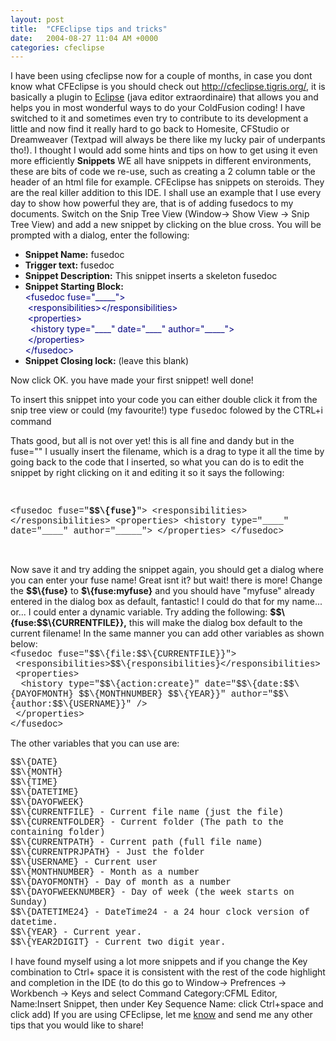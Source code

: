 ```yaml
---
layout: post
title:  "CFEclipse tips and tricks"
date:   2004-08-27 11:04 AM +0000
categories: cfeclipse
---
```

<div style="CLEAR: both"></div>
I have been using cfeclipse now for a couple of months, in case you dont know what CFEclipse is you should check out <a href="http://cfeclipse.tigris.org/">http://cfeclipse.tigris.org/</a>, it is basically a plugin to <a href="http://www.eclipse.org">Eclipse</a> (java editor extraordinaire) that allows you and helps you in most wonderful ways to do your ColdFusion coding! I have switched to it and sometimes even try to contribute to its development a little and now find it really hard to go back to Homesite, CFStudio or Dreamweaver (Textpad will always be there like my lucky pair of underpants tho!). I thought I would add some hints and tips on how to get using it even more efficiently <strong>Snippets</strong> WE all have snippets in different environments, these are bits of code we re-use, such as creating a 2 column table or the header of an html file for example. CFEclipse has snippets on steroids. They are the real killer addition to this IDE. I shall use an example that I use every day to show how powerful they are, that is of adding fusedocs to my documents. Switch on the Snip Tree View (Window-&gt; Show View -&gt; Snip Tree View) and add a new snippet by clicking on the blue cross. You will be prompted with a dialog, enter the following:
<ul>
    <li><strong>Snippet Name:</strong> fusedoc </li>
    <li><strong>Trigger text:</strong> fusedoc </li>
    <li><strong>Snippet Description:</strong> This snippet inserts a skeleton fusedoc </li>
    <li><strong>Snippet Starting Block: </strong>
    <div class="code"><font color="#000080">&lt;fusedoc fuse=&quot;_____&quot;&gt;<br />&nbsp;&lt;responsibilities&gt;&lt;/responsibilities&gt;<br />&nbsp;&lt;properties&gt;<br />&nbsp;&nbsp;&lt;history type=&quot;____&quot; date=&quot;____&quot; author=&quot;_____&quot;&gt;<br />&nbsp;&lt;/properties&gt;<br />&lt;/fusedoc&gt;</font></div>
    </li>
    <li><strong>Snippet Closing lock:</strong> (leave this blank) </li>
</ul>
<p>Now click OK. you have made your first snippet! well done!</p>
<p>To insert this snippet into your code you can either double click it from the snip tree view or could (my favourite!) type <span style="FONT-FAMILY: courier new">fusedoc</span> folowed by the CTRL+i command </p>
<p>Thats good, but all is not over yet! this is all fine and dandy but in the fuse=&quot;&quot; I usually insert the filename, which is a drag to type it all the time by going back to the code that I inserted, so what you can do is to edit the snippet by right clicking on it and editing it so it says the following:</p>
<p>&nbsp;</p>
<div class="code"><span style="FONT-FAMILY: courier new">&lt;fusedoc fuse=&quot;<strong>$$\{fuse}</strong>&quot;&gt; &lt;responsibilities&gt;&lt;/responsibilities&gt; &lt;properties&gt; &lt;history type=&quot;____&quot; date=&quot;____&quot; author=&quot;_____&quot;&gt; &lt;/properties&gt; &lt;/fusedoc&gt;</span> </div>
<p>&nbsp;</p>
Now save it and try adding the snippet again, you should get a dialog where you can enter your fuse name! Great isnt it? but wait! there is more! Change the <strong>$$\{fuse}</strong> to <strong>$\{fuse:myfuse}</strong> and you should have &quot;myfuse&quot; already entered in the dialog box as default, fantastic! I could do that for my name... or... I could enter a dynamic variable. Try adding the following: <strong>$$\{fuse:$$\{CURRENTFILE}},</strong> this will make the dialog box default to the current filename! In the same manner you can add other variables as shown below:
<div class="code"><span style="FONT-FAMILY: courier new">&lt;fusedoc fuse=&quot;$$\{file:$$\{CURRENTFILE}}&quot;&gt;<br />&nbsp;&lt;responsibilities&gt;$$\{responsibilities}&lt;/responsibilities&gt;<br />&nbsp;&lt;properties&gt;<br />&nbsp;&nbsp;&lt;history type=&quot;$$\{action:create}&quot; date=&quot;$$\{date:$$\{DAYOFMONTH} $$\{MONTHNUMBER} $$\{YEAR}}&quot; author=&quot;$$\{author:$$\{USERNAME}}&quot; /&gt;<br />&nbsp;&lt;/properties&gt;<br />&lt;/fusedoc&gt;</span></div>
<div class="code"></div>
<p>The other variables that you can use are: </p>
<p><span style="FONT-FAMILY: courier new">$$\{DATE}<br />$$\{MONTH}</span> <br /><span style="FONT-FAMILY: courier new">$$\{TIME}<br />$$\{DATETIME}</span> <br /><span style="FONT-FAMILY: courier new">$$\{DAYOFWEEK}</span> <br /><span style="FONT-FAMILY: courier new">$$\{CURRENTFILE} - Current file name (just the file)</span> <br /><span style="FONT-FAMILY: courier new">$$\{CURRENTFOLDER} - Current folder (The path to the containing folder)</span> <br /><span style="FONT-FAMILY: courier new">$$\{CURRENTPATH} - Current path (full file name)</span> <br /><span style="FONT-FAMILY: courier new">$$\{CURRENTPRJPATH} - Just the folder</span> <br /><span style="FONT-FAMILY: courier new">$$\{USERNAME} - Current user</span> <br /><span style="FONT-FAMILY: courier new">$$\{MONTHNUMBER} - Month as a number</span> <br /><span style="FONT-FAMILY: courier new">$$\{DAYOFMONTH} - Day of month as a number</span> <br /><span style="FONT-FAMILY: courier new">$$\{DAYOFWEEKNUMBER} - Day of week (the week starts on Sunday)</span> <br /><span style="FONT-FAMILY: courier new">$$\{DATETIME24} - DateTime24 - a 24 hour clock version of datetime.</span> <br /><span style="FONT-FAMILY: courier new">$$\{YEAR} - Current year.</span> <br /><span style="FONT-FAMILY: courier new">$$\{YEAR2DIGIT} - Current two digit year.</span> </p>
<p>I have found myself using a lot more snippets and if you change the Key combination to Ctrl+ space it is consistent with the rest of the code highlight and completion in the IDE (to do this go to Window-&gt; Prefrences -&gt; Workbench -&gt; Keys and select Command Category:CFML Editor, Name:Insert Snippet, then under Key Sequence Name: click Ctrl+space and click add) If you are using CFEclipse, let me <a href="mailto:mark.drew@gmail.com">know</a> and send me any other tips that you would like to share! </p>
<p>&nbsp;</p>
<div style="CLEAR: both; PADDING-BOTTOM: 0.25em"></div>